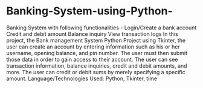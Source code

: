 # Banking-System-using-Python-
Banking System with following functionalities  -   Login/Create a bank account     Credit and debit amount     Balance inquiry     View transaction logs 
In this project, the Bank management System Python Project using Tkinter, the user can create an account by entering information such as his or her username, opening balance, and pin number. The user must then submit those data in order to gain access to their account. The user can see transaction information, balance inquiries, credit and debit amounts, and more. The user can credit or debit sums by merely specifying a specific amount. 
Language/Technologies Used:	Python, Tkinter, time
